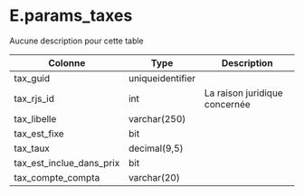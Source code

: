 # E.params_taxes

Aucune description pour cette table

Colonne|Type|Description
---|---|---
tax_guid|uniqueidentifier|
tax_rjs_id|int|La raison juridique concernée 
tax_libelle|varchar(250)|
tax_est_fixe|bit|
tax_taux|decimal(9,5)|
tax_est_inclue_dans_prix|bit|
tax_compte_compta|varchar(20)|

